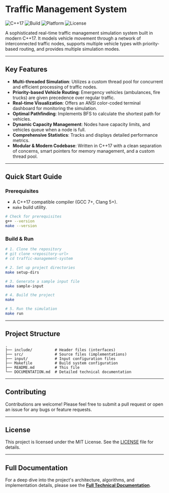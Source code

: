 # Traffic Management System

![C++17](https://img.shields.io/badge/C%2B%2B-17-blue.svg)
![Build](https://github.com/Xhadou/Traffic-Management-System/actions/workflows/build.yml/badge.svg?branch=main)
![Platform](https://img.shields.io/badge/platform-Linux%20%7C%20macOS%20%7C%20Windows-lightgrey.svg)
![License](https://img.shields.io/badge/license-MIT-blue.svg)

A sophisticated real-time traffic management simulation system built in modern C++17. It models vehicle movement through a network of interconnected traffic nodes, supports multiple vehicle types with priority-based routing, and provides multiple simulation modes.

---

## Key Features

- **Multi-threaded Simulation**: Utilizes a custom thread pool for concurrent and efficient processing of traffic nodes.
- **Priority-based Vehicle Routing**: Emergency vehicles (ambulances, fire trucks) are given precedence over regular traffic.
- **Real-time Visualization**: Offers an ANSI color-coded terminal dashboard for monitoring the simulation.
- **Optimal Pathfinding**: Implements BFS to calculate the shortest path for vehicles.
- **Dynamic Capacity Management**: Nodes have capacity limits, and vehicles queue when a node is full.
- **Comprehensive Statistics**: Tracks and displays detailed performance metrics.
- **Modular & Modern Codebase**: Written in C++17 with a clean separation of concerns, smart pointers for memory management, and a custom thread pool.

---

## Quick Start Guide

### Prerequisites

- A C++17 compatible compiler (GCC 7+, Clang 5+).
- `make` build utility.

```bash
# Check for prerequisites
g++ --version
make --version
```

### Build & Run

```bash
# 1. Clone the repository
# git clone <repository-url>
# cd traffic-management-system

# 2. Set up project directories
make setup-dirs

# 3. Generate a sample input file
make sample-input

# 4. Build the project
make

# 5. Run the simulation
make run
```

---

## Project Structure

```
.
├── include/          # Header files (interfaces)
├── src/              # Source files (implementations)
├── input/            # Input configuration files
├── Makefile          # Build system configuration
├── README.md         # This file
└── DOCUMENTATION.md  # Detailed technical documentation
```

---

## Contributing

Contributions are welcome! Please feel free to submit a pull request or open an issue for any bugs or feature requests.

---

## License

This project is licensed under the MIT License. See the [LICENSE](LICENSE) file for details.

---

## Full Documentation

For a deep dive into the project's architecture, algorithms, and implementation details, please see the [**Full Technical Documentation**](DOCUMENTATION.md).
